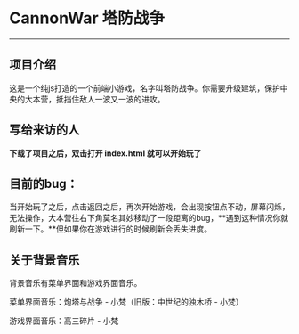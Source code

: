 # CannonWar 塔防战争

---

## 项目介绍

这是一个纯js打造的一个前端小游戏，名字叫塔防战争。你需要升级建筑，保护中央的大本营，抵挡住敌人一波又一波的进攻。

## 写给来访的人

**下载了项目之后，双击打开 index.html 就可以开始玩了**

## 目前的bug：

当开始玩了之后，点击返回之后，再次开始游戏，会出现按钮点不动，屏幕闪烁，无法操作，大本营往右下角莫名其妙移动了一段距离的bug，**遇到这种情况你就刷新一下。**但如果你在游戏进行的时候刷新会丢失进度。


## 关于背景音乐

背景音乐有菜单界面和游戏界面音乐。

菜单界面音乐：炮塔与战争 - 小梵（旧版：中世纪的独木桥 - 小梵）

游戏界面音乐：高三碎片 - 小梵

